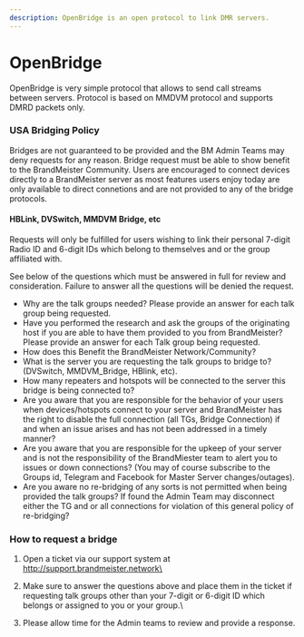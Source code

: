 ```yaml
---
description: OpenBridge is an open protocol to link DMR servers.
---
```


# OpenBridge

OpenBridge is very simple protocol that allows to send call streams between servers. Protocol is based on MMDVM protocol and supports DMRD packets only.&#x20;

### USA Bridging Policy

Bridges are not guaranteed to be provided and the BM Admin Teams may deny requests for any reason. Bridge request must be able to show benefit to the BrandMeister Community. Users are encouraged to connect devices directly to a BrandMeister server as most features users enjoy today are only available to direct connetions and are not provided to any of the bridge protocols.&#x20;

#### HBLink, DVSwitch, MMDVM Bridge, etc

Requests will only be fulfilled for users wishing to link their personal 7-digit Radio ID and 6-digit IDs which belong to themselves and or the group affiliated with.&#x20;

See below of the questions which must be answered in full for review and consideration. Failure to answer all the questions will be denied the request.&#x20;

* Why are the talk groups needed? Please provide an answer for each talk group being requested.
* Have you performed the research and ask the groups of the originating host if you are able to have them provided to you from BrandMeister? Please provide an answer for each Talk group being requested.
* How does this Benefit the BrandMeister Network/Community?
* What is the server you are requesting the talk groups to bridge to? (DVSwitch, MMDVM\_Bridge, HBlink, etc).
* How many repeaters and hotspots will be connected to the server this bridge is being connected to?
* Are you aware that you are responsible for the behavior of your users when devices/hotspots connect to your server and BrandMeister has the right to disable the full connection (all TGs, Bridge Connection) if and when an issue arises and has not been addressed in a timely manner?&#x20;
* Are you aware that you are responsible for the upkeep of your server and is not the responsibility of the BrandMiester team to alert you to issues or down connections? (You may of course subscribe to the Groups id, Telegram and Facebook for Master Server changes/outages).&#x20;
* Are you aware no re-bridging of any sorts is not permitted when being provided the talk groups? If found the Admin Team may disconnect either the TG and or all connections for violation of this general policy of re-bridging?

### How to request a bridge

1. Open a ticket via our support system at http://support.brandmeister.network\

2. Make sure to answer the questions above and place them in the ticket if requesting talk groups other than your 7-digit or 6-digit ID which belongs or assigned to you or your group.\

3. Please allow time for the Admin teams to review and provide a response.&#x20;
